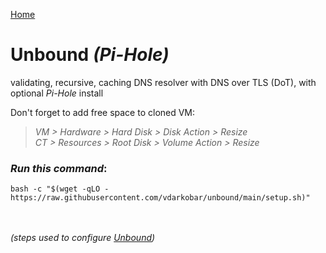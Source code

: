 <p align="left">
  <a href="https://github.com/vdarkobar/Home-Cloud/blob/main/README.md#create-unbound-dns-optional-pi-hole">Home</a>
</p>  

  
# Unbound *(Pi-Hole)*
validating, recursive, caching DNS resolver with DNS over TLS (DoT), with optional *Pi-Hole* install

  
Don't forget to add free space to cloned VM:  
> *VM > Hardware > Hard Disk > Disk Action > Resize*  
> *CT > Resources > Root Disk > Volume Action > Resize*   

  
### *Run this command*:
```
bash -c "$(wget -qLO - https://raw.githubusercontent.com/vdarkobar/unbound/main/setup.sh)"
```

<br><br>
*(steps used to configure <a href="https://github.com/vdarkobar/unbound/blob/main/steps.md">Unbound</a>)*
